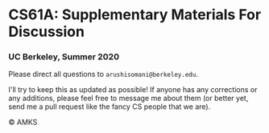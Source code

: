 CS61A: Supplementary Materials For Discussion
=============================================

### UC Berkeley, Summer 2020

Please direct all questions to `arushisomani@berkeley.edu`.

I'll try to keep this as updated as possible! If anyone has any corrections or any additions, please feel free to message me about them (or better yet, send me a pull request like the fancy CS people that we are).

© AMKS
